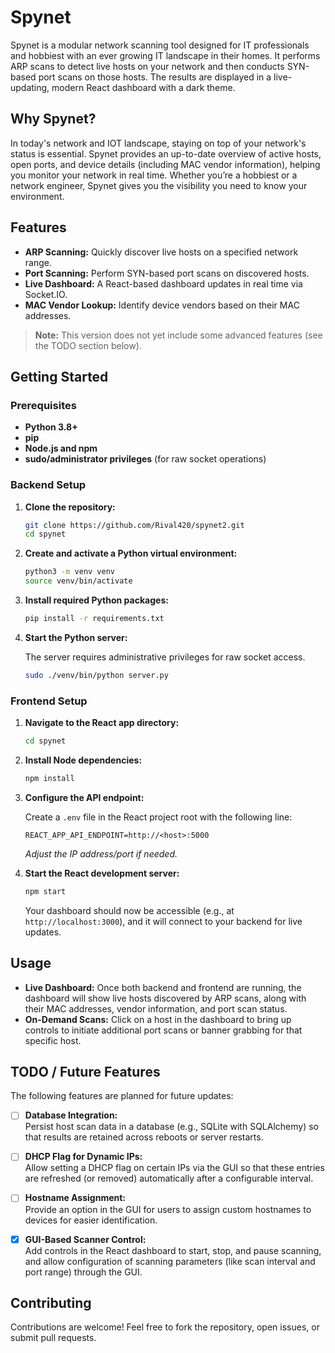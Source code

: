 # Spynet

Spynet is a modular network scanning tool designed for IT professionals and hobbiest with an ever growing IT landscape in their homes. It performs ARP scans to detect live hosts on your network and then conducts SYN-based port scans on those hosts. The results are displayed in a live-updating, modern React dashboard with a dark theme.

## Why Spynet?

In today's network and IOT landscape, staying on top of your network's status is essential. Spynet provides an up-to-date overview of active hosts, open ports, and device details (including MAC vendor information), helping you monitor your network in real time. Whether you’re a hobbiest or a network engineer, Spynet gives you the visibility you need to know your environment.

## Features

- **ARP Scanning:** Quickly discover live hosts on a specified network range.
- **Port Scanning:** Perform SYN-based port scans on discovered hosts.
- **Live Dashboard:** A React-based dashboard updates in real time via Socket.IO.
- **MAC Vendor Lookup:** Identify device vendors based on their MAC addresses.

> **Note:** This version does not yet include some advanced features (see the TODO section below).

## Getting Started

### Prerequisites

- **Python 3.8+**
- **pip**
- **Node.js and npm**
- **sudo/administrator privileges** (for raw socket operations)

### Backend Setup

1. **Clone the repository:**

   ```bash
   git clone https://github.com/Rival420/spynet2.git
   cd spynet
   ```

2. **Create and activate a Python virtual environment:**

   ```bash
   python3 -m venv venv
   source venv/bin/activate
   ```

3. **Install required Python packages:**

   ```bash
   pip install -r requirements.txt
   ```

4. **Start the Python server:**

   The server requires administrative privileges for raw socket access.

   ```bash
   sudo ./venv/bin/python server.py
   ```

### Frontend Setup

1. **Navigate to the React app directory:**

   ```bash
   cd spynet
   ```

2. **Install Node dependencies:**

   ```bash
   npm install
   ```

3. **Configure the API endpoint:**

   Create a `.env` file in the React project root with the following line:

   ```env
   REACT_APP_API_ENDPOINT=http://<host>:5000
   ```

   *Adjust the IP address/port if needed.*

4. **Start the React development server:**

   ```bash
   npm start
   ```

   Your dashboard should now be accessible (e.g., at `http://localhost:3000`), and it will connect to your backend for live updates.

## Usage

- **Live Dashboard:** Once both backend and frontend are running, the dashboard will show live hosts discovered by ARP scans, along with their MAC addresses, vendor information, and port scan status.
- **On-Demand Scans:** Click on a host in the dashboard to bring up controls to initiate additional port scans or banner grabbing for that specific host.

## TODO / Future Features

The following features are planned for future updates:

- [ ] **Database Integration:**  
   Persist host scan data in a database (e.g., SQLite with SQLAlchemy) so that results are retained across reboots or server restarts.

- [ ] **DHCP Flag for Dynamic IPs:**  
   Allow setting a DHCP flag on certain IPs via the GUI so that these entries are refreshed (or removed) automatically after a configurable interval.

- [ ] **Hostname Assignment:**  
   Provide an option in the GUI for users to assign custom hostnames to devices for easier identification.

- [x] **GUI-Based Scanner Control:**  
   Add controls in the React dashboard to start, stop, and pause scanning, and allow configuration of scanning parameters (like scan interval and port range) through the GUI.

## Contributing

Contributions are welcome! Feel free to fork the repository, open issues, or submit pull requests.
